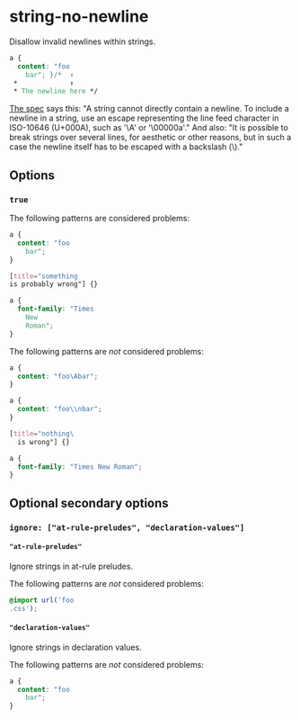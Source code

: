 # string-no-newline

Disallow invalid newlines within strings.

<!-- prettier-ignore -->
```css
a {
  content: "foo
    bar"; }/*  ↑
 *             ↑
 * The newline here */
```

[The spec](https://www.w3.org/TR/CSS2/syndata.html#strings) says this: "A string cannot directly contain a newline. To include a newline in a string, use an escape representing the line feed character in ISO-10646 (U+000A), such as '\A' or '\00000a'." And also: "It is possible to break strings over several lines, for aesthetic or other reasons, but in such a case the newline itself has to be escaped with a backslash (\\)."

## Options

### `true`

The following patterns are considered problems:

<!-- prettier-ignore -->
```css
a {
  content: "foo
    bar";
}
```

<!-- prettier-ignore -->
```css
[title="something
is probably wrong"] {}
```

<!-- prettier-ignore -->
```css
a {
  font-family: "Times
    New
    Roman";
}
```

The following patterns are _not_ considered problems:

<!-- prettier-ignore -->
```css
a {
  content: "foo\Abar";
}
```

<!-- prettier-ignore -->
```css
a {
  content: "foo\\nbar";
}
```

<!-- prettier-ignore -->
```css
[title="nothing\
  is wrong"] {}
```

<!-- prettier-ignore -->
```css
a {
  font-family: "Times New Roman";
}
```

## Optional secondary options

### `ignore: ["at-rule-preludes", "declaration-values"]`

#### `"at-rule-preludes"`

Ignore strings in at-rule preludes.

The following patterns are _not_ considered problems:

<!-- prettier-ignore -->
```css
@import url('foo
.css');
```

#### `"declaration-values"`

Ignore strings in declaration values.

The following patterns are _not_ considered problems:

<!-- prettier-ignore -->
```css
a {
  content: "foo
    bar";
}
```
